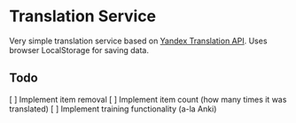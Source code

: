 # Translation Service

Very simple translation service based on [Yandex Translation API](http://translate.yandex.com/).
Uses browser LocalStorage for saving data.

## Todo

[ ] Implement item removal
[ ] Implement item count (how many times it was translated)
[ ] Implement training functionality (a-la Anki)
